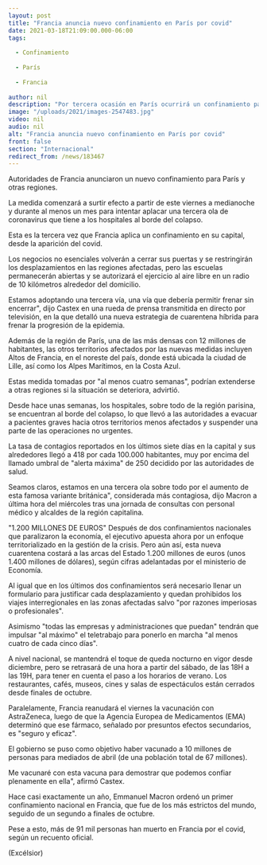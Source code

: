 ```yaml
---
layout: post
title: "Francia anuncia nuevo confinamiento en París por covid"
date: 2021-03-18T21:09:00.000-06:00
tags:
  
  - Confinamiento
  
  - París
  
  - Francia
  
author: nil
description: "Por tercera ocasión en París ocurrirá un confinamiento para intentar bajar el número de casos de covid."
image: "/uploads/2021/images-2547483.jpg"
video: nil
audio: nil
alt: "Francia anuncia nuevo confinamiento en París por covid"
front: false
section: "Internacional"
redirect_from: /news/183467
---
```


Autoridades de Francia anunciaron un nuevo confinamiento para París y otras regiones.

La medida comenzará a surtir efecto a partir de este viernes a medianoche y durante al menos un mes para intentar aplacar una tercera ola de coronavirus que tiene a los hospitales al borde del colapso.

Esta es la tercera vez que Francia aplica un confinamiento en su capital, desde la aparición del covid.

Los negocios no esenciales volverán a cerrar sus puertas y se restringirán los desplazamientos en las regiones afectadas, pero las escuelas permanecerán abiertas y se autorizará el ejercicio al aire libre en un radio de 10 kilómetros alrededor del domicilio.

Estamos adoptando una tercera vía, una vía que debería permitir frenar sin encerrar", dijo Castex en una rueda de prensa transmitida en directo por televisión, en la que detalló una nueva estrategia de cuarentena híbrida para frenar la progresión de la epidemia.

Además de la región de París, una de las más densas con 12 millones de habitantes, las otros territorios afectados por las nuevas medidas incluyen Altos de Francia, en el noreste del país, donde está ubicada la ciudad de Lille, así como los Alpes Marítimos, en la Costa Azul.

Estas medida tomadas por "al menos cuatro semanas", podrían extenderse a otras regiones si la situación se deteriora, advirtió.

Desde hace unas semanas, los hospitales, sobre todo de la región parisina, se encuentran al borde del colapso, lo que llevó a las autoridades a evacuar a pacientes graves hacia otros territorios menos afectados y suspender una parte de las operaciones no urgentes.

La tasa de contagios reportados en los últimos siete días en la capital y sus alrededores llegó a 418 por cada 100.000 habitantes, muy por encima del llamado umbral de "alerta máxima" de 250 decidido por las autoridades de salud.

Seamos claros, estamos en una tercera ola sobre todo por el aumento de esta famosa variante británica", considerada más contagiosa, dijo Macron a última hora del miércoles tras una jornada de consultas con personal médico y alcaldes de la región capitalina. 

"1.200 MILLONES DE EUROS"
Después de dos confinamientos nacionales que paralizaron la economía, el ejecutivo apuesta ahora por un enfoque territorializado en la gestión de la crisis. Pero aún así, esta nueva cuarentena costará a las arcas del Estado 1.200 millones de euros (unos 1.400 millones de dólares), según cifras adelantadas por el ministerio de Economía.

Al igual que en los últimos dos confinamientos será necesario llenar un formulario para justificar cada desplazamiento y quedan prohibidos los viajes interregionales en las zonas afectadas salvo "por razones imperiosas o profesionales".

Asimismo "todas las empresas y administraciones que puedan" tendrán que impulsar "al máximo" el teletrabajo para ponerlo en marcha "al menos cuatro de cada cinco días".

A nivel nacional, se mantendrá el toque de queda nocturno en vigor desde diciembre, pero se retrasará de una hora a partir del sábado, de las 18H a las 19H, para tener en cuenta el paso a los horarios de verano. Los restaurantes, cafés, museos, cines y salas de espectáculos están cerrados desde finales de octubre.

Paralelamente, Francia reanudará el viernes la vacunación con AstraZeneca, luego de que la Agencia Europea de Medicamentos (EMA) determinó que ese fármaco, señalado por presuntos efectos secundarios, es "seguro y eficaz".

El gobierno se puso como objetivo haber vacunado a 10 millones de personas para mediados de abril (de una población total de 67 millones).

Me vacunaré con esta vacuna para demostrar que podemos confiar plenamente en ella", afirmó Castex.

Hace casi exactamente un año, Emmanuel Macron ordenó un primer confinamiento nacional en Francia, que fue de los más estrictos del mundo, seguido de un segundo a finales de octubre.

Pese a esto, más de 91 mil personas han muerto en Francia por el covid, según un recuento oficial. 

(Excélsior)